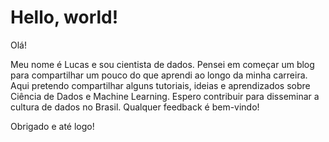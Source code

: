 # Hello, world!

Olá!

Meu nome é Lucas e sou cientista de dados.
Pensei em começar um blog para compartilhar um pouco do que aprendi ao longo da minha carreira.
Aqui pretendo compartilhar alguns tutoriais, ideias e aprendizados sobre Ciência de Dados e Machine Learning. Espero contribuir para disseminar a cultura de dados no Brasil.
Qualquer feedback é bem-vindo!

Obrigado e até logo!
